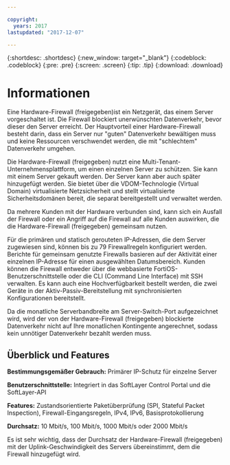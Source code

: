 ```yaml
---

copyright:
  years: 2017
lastupdated: "2017-12-07"

---
```


{:shortdesc: .shortdesc}
{:new_window: target="_blank"}
{:codeblock: .codeblock}
{:pre: .pre}
{:screen: .screen}
{:tip: .tip}
{:download: .download}

# Informationen

Eine Hardware-Firewall (freigegeben)ist ein Netzgerät, das einem Server vorgeschaltet ist. Die Firewall blockiert unerwünschten Datenverkehr, bevor dieser den Server erreicht. Der Hauptvorteil einer Hardware-Firewall besteht darin, dass ein Server nur "guten" Datenverkehr bewältigen muss und keine Ressourcen verschwendet werden, die mit "schlechtem" Datenverkehr umgehen. 

Die Hardware-Firewall (freigegeben) nutzt eine Multi-Tenant-Unternehmensplattform, um einen einzelnen Server zu schützen.  Sie kann mit einem Server gekauft werden. Der Server kann aber auch später hinzugefügt werden.  Sie bietet über die VDOM-Technologie (Virtual Domain) virtualisierte Netzsicherheit und stellt virtualisierte Sicherheitsdomänen bereit, die separat bereitgestellt und verwaltet werden.  

Da mehrere Kunden mit der Hardware verbunden sind, kann sich ein Ausfall der Firewall oder ein Angriff auf die Firewall auf alle Kunden auswirken, die die Hardware-Firewall (freigegeben) gemeinsam nutzen. 

Für die primären und statisch gerouteten IP-Adressen, die dem Server zugewiesen sind, können bis zu 79 Firewallregeln konfiguriert werden. Berichte für gemeinsam genutzte Firewalls basieren auf der Aktivität einer einzelnen IP-Adresse für einen ausgewählten Datumsbereich.
Kunden können die Firewall entweder über die webbasierte FortiOS-Benutzerschnittstelle oder die CLI (Command Line Interface) mit SSH verwalten. Es kann auch eine Hochverfügbarkeit bestellt werden, die zwei Geräte in der Aktiv-Passiv-Bereitstellung mit synchronisierten Konfigurationen bereitstellt.

Da die monatliche Serverbandbreite am Server-Switch-Port aufgezeichnet wird, wird der von der Hardware-Firewall (freigegeben) blockierte Datenverkehr nicht auf Ihre monatlichen Kontingente angerechnet, sodass kein unnötiger Datenverkehr bezahlt werden muss.

## Überblick und Features

**Bestimmungsgemäßer Gebrauch:** Primärer IP-Schutz für einzelne Server

**Benutzerschnittstelle:** Integriert in das SoftLayer Control Portal und die SoftLayer-API

**Features:** Zustandsorientierte Paketüberprüfung (SPI, Stateful Packet Inspection), Firewall-Eingangsregeln, IPv4, IPv6, Basisprotokollierung

**Durchsatz:** 10 Mbit/s, 100 Mbit/s, 1000 Mbit/s oder 2000 Mbit/s 

Es ist sehr wichtig, dass der Durchsatz der Hardware-Firewall (freigegeben) mit der Uplink-Geschwindigkeit des Servers übereinstimmt, dem die Firewall hinzugefügt wird.
